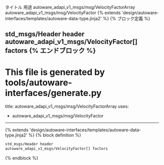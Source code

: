 タイトル	用途
autoware_adapi_v1_msgs/msg/VelocityFactorArray
autoware_adapi_v1_msgs/msg/VelocityFactor
{% extends 'design/autoware-interfaces/templates/autoware-data-type.jinja2' %} {% ブロック定義 %}

std_msgs/Header header
autoware_adapi_v1_msgs/VelocityFactor[] factors
{% エンドブロック %}
---
# This file is generated by tools/autoware-interfaces/generate.py
title: autoware_adapi_v1_msgs/msg/VelocityFactorArray
uses:
  - autoware_adapi_v1_msgs/msg/VelocityFactor
---

{% extends 'design/autoware-interfaces/templates/autoware-data-type.jinja2' %}
{% block definition %}

```txt
std_msgs/Header header
autoware_adapi_v1_msgs/VelocityFactor[] factors
```

{% endblock %}
